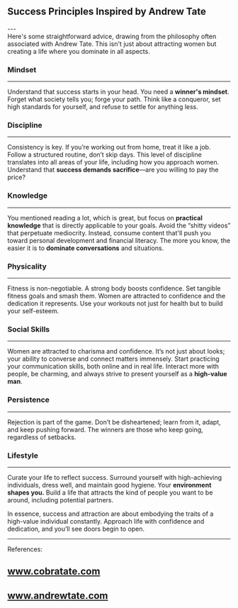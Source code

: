 ## Success Principles Inspired by Andrew Tate <br>
---<br>
Here's some straightforward advice, drawing from the philosophy often associated with Andrew Tate. This isn't just about attracting women but creating a life where you dominate in all aspects. 

### Mindset 
---  
Understand that success starts in your head. You need a **winner's mindset**. Forget what society tells you; forge your path. Think like a conqueror, set high standards for yourself, and refuse to settle for anything less.  

### Discipline 
---  
Consistency is key. If you’re working out from home, treat it like a job. Follow a structured routine, don’t skip days. This level of discipline translates into all areas of your life, including how you approach women. Understand that **success demands sacrifice**—are you willing to pay the price? 

### Knowledge 
---  
You mentioned reading a lot, which is great, but focus on **practical knowledge** that is directly applicable to your goals. Avoid the “shitty videos” that perpetuate mediocrity. Instead, consume content that'll push you toward personal development and financial literacy. The more you know, the easier it is to **dominate conversations** and situations.  

### Physicality 
---  
Fitness is non-negotiable. A strong body boosts confidence. Set tangible fitness goals and smash them. Women are attracted to confidence and the dedication it represents. Use your workouts not just for health but to build your self-esteem.

### Social Skills  
---  
Women are attracted to charisma and confidence. It’s not just about looks; your ability to converse and connect matters immensely. Start practicing your communication skills, both online and in real life. Interact more with people, be charming, and always strive to present yourself as a **high-value man**.

### Persistence  
---  
Rejection is part of the game. Don’t be disheartened; learn from it, adapt, and keep pushing forward. The winners are those who keep going, regardless of setbacks.

### Lifestyle  
---  
Curate your life to reflect success. Surround yourself with high-achieving individuals, dress well, and maintain good hygiene. Your **environment shapes you.** Build a life that attracts the kind of people you want to be around, including potential partners.  

In essence, success and attraction are about embodying the traits of a high-value individual constantly. Approach life with confidence and dedication, and you’ll see doors begin to open.  

---  
References:  
## www.cobratate.com  
## www.andrewtate.com  